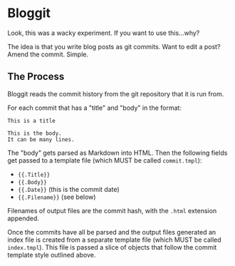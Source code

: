 Bloggit
=======

Look, this was a wacky experiment.
If you want to use this...why?

The idea is that you write blog posts as git commits.
Want to edit a post?
Amend the commit.
Simple.

The Process
-----------

Bloggit reads the commit history from the git repository that it is run from.

For each commit that has a "title" and "body" in the format:
```text
This is a title

This is the body.
It can be many lines.
```
The "body" gets parsed as Markdown into HTML.
Then the following fields get passed to a template file (which MUST be called `commit.tmpl`):
- `{{.Title}}`
- `{{.Body}}`
- `{{.Date}}` (this is the commit date)
- `{{.Filename}}` (see below)

Filenames of output files are the commit hash, with the `.html` extension appended.

Once the commits have all be parsed and the output files generated an index file is created from a separate template file (which MUST be called `index.tmpl`).
This file is passed a slice of objects that follow the commit template style outlined above.
